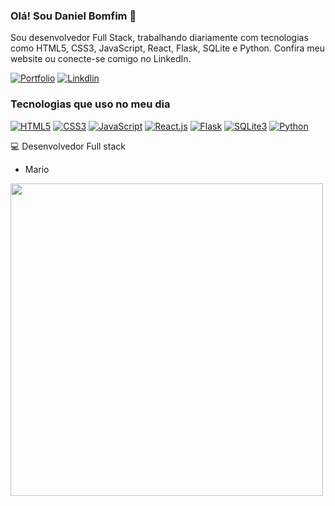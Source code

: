 ### Olá! Sou Daniel Bomfim 👋
Sou desenvolvedor Full Stack, trabalhando diariamente com tecnologias como HTML5, CSS3, JavaScript, React, Flask, SQLite e Python.
Confira meu website ou conecte-se comigo no LinkedIn.

[![Portfolio](https://img.shields.io/badge/website-000000?style=for-the-badge&logo=About.me&logoColor=white)](https://portfolio-react-flask-two.vercel.app/)
[![Linkdlin](https://img.shields.io/badge/LinkedIn-0077B5?style=for-the-badge&logo=linkedin&logoColor=white)](https://www.linkedin.com/in/daniel-bomfim-219196230/)

### Tecnologias que uso no meu dia
[![HTML5](https://img.shields.io/badge/HTML5-E34F26?style=for-the-badge&logo=html5&logoColor=white)]() [![CSS3](https://img.shields.io/badge/CSS3-1572B6?style=for-the-badge&logo=css3&logoColor=white)]() [![JavaScript](https://img.shields.io/badge/JavaScript-F7DF1E?style=for-the-badge&logo=javascript&logoColor=black)]() [![React.js](https://img.shields.io/badge/React-20232A?style=for-the-badge&logo=react&logoColor=61DAFB)]() [![Flask](https://img.shields.io/badge/Flask-000000?style=for-the-badge&logo=flask&logoColor=white)]() [![SQLite3](    https://img.shields.io/badge/SQLite-07405E?style=for-the-badge&logo=sqlite&logoColor=white)]() [![Python](https://img.shields.io/badge/Python-14354C?style=for-the-badge&logo=python&logoColor=white)]()

💻 Desenvolvedor Full stack 

- Mario
<img src="https://user-images.githubusercontent.com/74038190/225813708-98b745f2-7d22-48cf-9150-083f1b00d6c9.gif" width="500">
<br><br>
